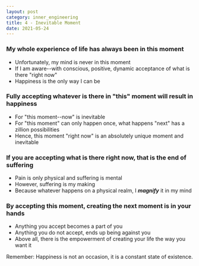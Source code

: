 ```yaml
---
layout: post
category: inner_engineering
title: 4 - Inevitable Moment
date: 2021-05-24
---
```


### My whole experience of life has always been in this moment

- Unfortunately, my mind is never in this moment
- If I am aware--with conscious, positive, dynamic acceptance of what is there "right now"
- Happiness is the only way I can be

### Fully accepting whatever is there in "this" moment will result in happiness

- For "this moment--now" is inevitable
- For "this moment" can only happen once, what happens "next" has a zillion possibilities
- Hence, this moment "right now" is an absolutely unique moment and inevitable

### If you are accepting what is there right now, that is the end of suffering

- Pain is only physical and suffering is mental
- However, suffering is my making
- Because whatever happens on a physical realm, I **_magnify_** it in my mind

### By accepting this moment, creating the next moment is in your hands

- Anything you accept becomes a part of you
- Anything you do not accept, ends up being against you
- Above all, there is the empowerment of creating your life the way you want it

Remember: Happiness is not an occasion, it is a constant state of existence.
